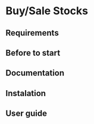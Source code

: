# Buy/Sale Stocks

## Requirements

## Before to start

## Documentation

## Instalation

## User guide

